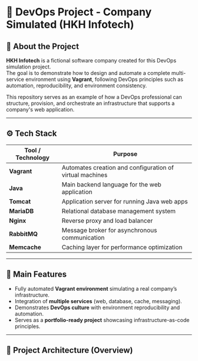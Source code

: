 # 🧰 DevOps Project - Company Simulated (HKH Infotech)

## 🏢 About the Project
**HKH Infotech** is a fictional software company created for this DevOps simulation project.  
The goal is to demonstrate how to design and automate a complete multi-service environment using **Vagrant**, following DevOps principles such as automation, reproducibility, and environment consistency.

This repository serves as an example of how a DevOps professional can structure, provision, and orchestrate an infrastructure that supports a company's web application.

---

## ⚙️ Tech Stack

| Tool / Technology | Purpose |
|--------------------|----------|
| **Vagrant** | Automates creation and configuration of virtual machines |
| **Java** | Main backend language for the web application |
| **Tomcat** | Application server for running Java web apps |
| **MariaDB** | Relational database management system |
| **Nginx** | Reverse proxy and load balancer |
| **RabbitMQ** | Message broker for asynchronous communication |
| **Memcache** | Caching layer for performance optimization |

---

## 🚀 Main Features

- Fully automated **Vagrant environment** simulating a real company’s infrastructure.  
- Integration of **multiple services** (web, database, cache, messaging).  
- Demonstrates **DevOps culture** with environment reproducibility and automation.  
- Serves as a **portfolio-ready project** showcasing infrastructure-as-code principles.  

---

## 🧩 Project Architecture (Overview)

